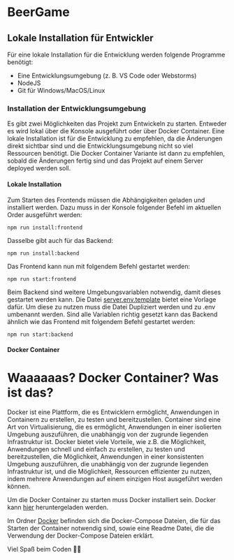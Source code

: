 #   BeerGame

##  Lokale Installation für Entwickler
Für eine lokale Installation für die Entwicklung werden folgende Programme benötigt:
- Eine Entwicklungsumgebung (z. B. VS Code oder Webstorms)
- NodeJS
- Git für Windows/MacOS/Linux


### Installation der Entwicklungsumgebung

Es gibt zwei Möglichkeiten das Projekt zum Entwickeln zu starten.
Entweder es wird lokal über die Konsole ausgeführt oder über Docker Container.
Eine lokale Installation ist für die Entwicklung zu empfehlen, da die Änderungen direkt sichtbar sind und die Entwicklungsumgebung nicht so viel Ressourcen benötigt. 
Die Docker Container Variante ist dann zu empfehlen, sobald die Änderungen fertig sind und das Projekt auf einem Server deployed werden soll.

#### Lokale Installation

Zum Starten des Frontends müssen die Abhängigkeiten geladen und installiert werden. Dazu muss in der Konsole folgender Befehl im aktuellen Order ausgeführt werden:

```
npm run install:frontend
```

Dasselbe gibt auch für das Backend:

```
npm run install:backend
```

Das Frontend kann nun mit folgendem Befehl gestartet werden:

```
npm run start:frontend
```

Beim Backend sind weitere Umgebungsvariablen notwendig, damit dieses gestartet werden kann. Die Datei [server.env.template](./server/server.env.template) bietet eine Vorlage dafür. Um diese zu nutzen muss die Datei Dupliziert werden und zu .env umbenannt werden. Sind alle Variablen richtig gesetzt kann das Backend ähnlich wie das Frontend mit folgendem Befehl gestartet werden:

```
npm run start:backend
```

#### Docker Container

# Waaaaaas? Docker Container? Was ist das?
Docker ist eine Plattform, die es Entwicklern ermöglicht, Anwendungen in Containern zu erstellen, zu testen und bereitzustellen. Container sind eine Art von Virtualisierung, die es ermöglicht, Anwendungen in einer isolierten Umgebung auszuführen, die unabhängig von der zugrunde liegenden Infrastruktur ist. Docker bietet viele Vorteile, wie z.B. die Möglichkeit, Anwendungen schnell und einfach zu erstellen, zu testen und bereitzustellen, die Möglichkeit, Anwendungen in einer konsistenten Umgebung auszuführen, die unabhängig von der zugrunde liegenden Infrastruktur ist, und die Möglichkeit, Ressourcen effizienter zu nutzen, indem mehrere Anwendungen auf einem einzigen Host ausgeführt werden können.

Um die Docker Container zu starten muss Docker installiert sein.
Docker kann [hier](https://www.docker.com/products/docker-desktop) heruntergeladen werden.

Im Ordner [Docker](./Docker) befinden sich die Docker-Compose Dateien, die für das Starten der Container notwendig sind, sowie eine Readme Datei, die die Verwendung der Docker-Compose Dateien erklärt.



Viel Spaß beim Coden 🧑‍💻